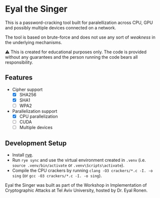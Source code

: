 # Eyal the Singer

This is a password-cracking tool built for paralellization across CPU, GPU and possibly multiple devices connected on a network.

The tool is based on brute-force and does not use any sort of _weakness_ in the underlying mechanisms.

⚠️ This is created for educational purposes only. The code is provided without any guarantees and the person running the code bears all responsibility.

## Features

-   Cipher support
    -   [x] SHA256
    -   [x] SHA1
    -   [ ] WPA2
-   Parallelization support
    -   [x] CPU parallelization
    -   [ ] CUDA
    -   [ ] Multiple devices

## Development Setup

-   Install [rye](https://rye.astral.sh/).
-   Run `rye sync` and use the virtual environment created in `.venv` (i.e. `source .venv/bin/activate` or `.venv\Scripts\activate`).
-   Compile the CPU crackers by running `clang -O3 crackers/*.c -I. -o sing` (or `gcc -O3 crackers/*.c -I. -o sing`).

Eyal the Singer was built as part of the Workshop in Implementation of Cryptographic Attacks at Tel Aviv University, hosted by Dr. Eyal Ronen.
